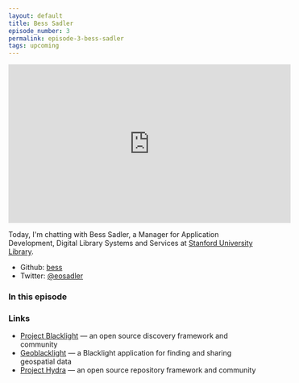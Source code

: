 ```yaml
---
layout: default
title: Bess Sadler
episode_number: 3
permalink: episode-3-bess-sadler
tags: upcoming
---
```


<iframe width="560" height="315" src="https://www.youtube.com/embed/V3ii84TrpIE" frameborder="0" allowfullscreen></iframe>

<p>
  Today, I'm chatting with Bess Sadler, a Manager for Application Development, Digital Library Systems and Services at <a href="http://library.stanford.edu/department/digital-library-systems-and-services-dlss">Stanford University Library</a>.  
</p>

<ul>
  <li>Github: <a href="https://github.com/{{ page.github_username }}">bess</a></li>
  <li>Twitter: <a href="https://twitter.com/eosadler">@eosadler</a></li>
</ul>

<h3>In this episode</h3>

<h3>Links</h3>

<ul>
  <li><a href="http://projectblacklight.org">Project Blacklight</a> &mdash; an open source discovery framework and community</li>
  <li><a href="http://geoblacklight.org">Geoblacklight</a> &mdash; a Blacklight application for finding and sharing geospatial data</li>
  <li><a href="http://projecthydra.org">Project Hydra</a> &mdash; an open source repository framework and community</li>
</ul>
